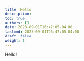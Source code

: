 ```yaml
---
title: Hello
description:
toc: true
authors: []
date: 2023-09-01T16:47:05-04:00
lastmod: 2023-09-01T16:47:05-04:00
draft: false
weight: 1
---
```




Hello!